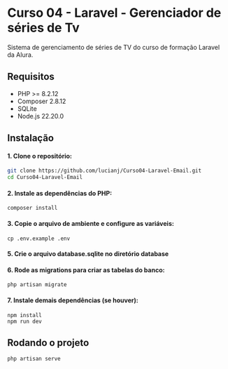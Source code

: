# Curso 04 - Laravel - Gerenciador de séries de Tv

Sistema de gerenciamento de séries de TV do curso de formação Laravel da Alura.

## Requisitos

- PHP >= 8.2.12  
- Composer 2.8.12
- SQLite  
- Node.js 22.20.0

## Instalação

#### 1. Clone o repositório:

   ```bash
   git clone https://github.com/lucianj/Curso04-Laravel-Email.git
   cd Curso04-Laravel-Email
   ```

#### 2. Instale as dependências do PHP:

    
    composer install
    

#### 3. Copie o arquivo de ambiente e configure as variáveis:

    
    cp .env.example .env
    

#### 5. Crie o arquivo database.sqlite no diretório database

#### 6. Rode as migrations para criar as tabelas do banco:

    
    php artisan migrate
    

#### 7. Instale demais dependências (se houver):

    
    npm install
    npm run dev
    

## Rodando o projeto

    php artisan serve

